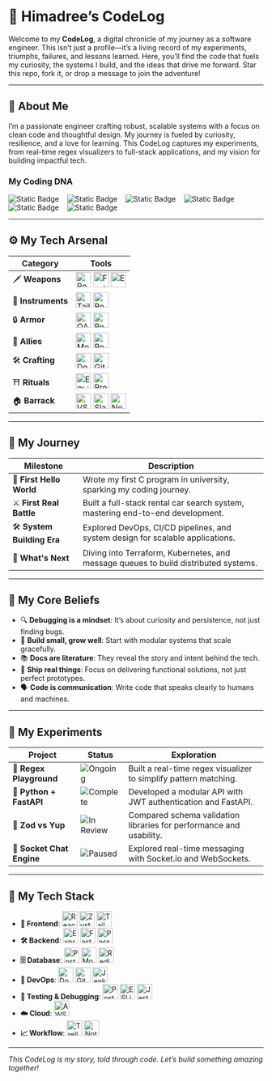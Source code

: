 # 📓 Himadree’s CodeLog

Welcome to my **CodeLog**, a digital chronicle of my journey as a software engineer. This isn’t just a profile—it’s a living record of my experiments, triumphs, failures, and lessons learned. Here, you’ll find the code that fuels my curiosity, the systems I build, and the ideas that drive me forward. Star this repo, fork it, or drop a message to join the adventure!

---

## 🧬 About Me

I’m a passionate engineer crafting robust, scalable systems with a focus on clean code and thoughtful design. My journey is fueled by curiosity, resilience, and a love for learning. This CodeLog captures my experiments, from real-time regex visualizers to full-stack applications, and my vision for building impactful tech.

### My Coding DNA

<img alt="Static Badge" src="https://img.shields.io/badge/Mother%20Tongue%20%F0%9F%97%A3%EF%B8%8F%20-lan?style=flat&logo=javascript&logoSize=auto&color=black">&nbsp;&nbsp;&nbsp;&nbsp;<img alt="Static Badge" src="https://img.shields.io/badge/Academic%20Language%20%F0%9F%A7%91%E2%80%8D%F0%9F%8F%AB-lan?style=flat&logo=typescript&logoSize=auto&color=white">&nbsp;&nbsp;&nbsp;&nbsp;<img alt="Static Badge" src="https://img.shields.io/badge/Ancient%20Root%20Language%20%F0%9F%A7%93-lan?style=flat&logo=c&logoColor=white&logoSize=auto&color=%23A8B9CC">&nbsp;&nbsp;&nbsp;&nbsp;<img alt="Static Badge" src="https://img.shields.io/badge/Old%20School%20Poetry%20%F0%9F%8F%9B%EF%B8%8F-lan?style=flat&logo=cplusplus&logoSize=auto&color=blue">&nbsp;&nbsp;&nbsp;&nbsp;<img alt="Static Badge" src="https://img.shields.io/badge/Meditation%20Language%20%F0%9F%A7%98-lan?style=flat&logo=python&logoSize=auto&color=%233C402B">&nbsp;&nbsp;&nbsp;&nbsp;<img alt="Static Badge" src="https://img.shields.io/badge/Business%20Language%20%F0%9F%9A%80-lan?style=flat&logo=go&logoSize=auto&color=%23FFBB00">

---

## ⚙️ My Tech Arsenal

| Category           | Tools                                                                                                                                                                                                                                                                                                                                                                               |
| ------------------ | ----------------------------------------------------------------------------------------------------------------------------------------------------------------------------------------------------------------------------------------------------------------------------------------------------------------------------------------------------------------------------------- |
| 🗡️ **Weapons**     | <img src="https://cdn.jsdelivr.net/gh/devicons/devicon@latest/icons/react/react-original.svg" width="30" alt="React" /> <img src="https://cdn.jsdelivr.net/gh/devicons/devicon@latest/icons/fastapi/fastapi-original.svg" width="30" alt="FastAPI" /> <img src="https://cdn.jsdelivr.net/gh/devicons/devicon@latest/icons/express/express-original.svg" width="30" alt="Express" /> |
| 🎻 **Instruments** | <img src="https://cdn.jsdelivr.net/gh/devicons/devicon@latest/icons/tailwindcss/tailwindcss-original.svg" width="30" alt="Tailwind CSS" /> <img src="https://cdn.jsdelivr.net/gh/devicons/devicon@latest/icons/redux/redux-original.svg" width="30" alt="Redux" />                                                                                                                  |
| 🔒 **Armor**       | <img src="https://cdn.jsdelivr.net/gh/devicons/devicon@latest/icons/oauth/oauth-original.svg" width="30" alt="OAuth" /> <img src="https://cdn.jsdelivr.net/gh/devicons/devicon@latest/icons/redis/redis-original.svg" width="30" alt="Redis" />                                                                                                                                     |
| 🧠 **Allies**      | <img src="https://cdn.jsdelivr.net/gh/devicons/devicon@latest/icons/mongodb/mongodb-original.svg" width="30" alt="MongoDB" /> <img src="https://cdn.jsdelivr.net/gh/devicons/devicon@latest/icons/postgresql/postgresql-original.svg" width="30" alt="PostgreSQL" />                                                                                                                |
| 🛠️ **Crafting**    | <img src="https://cdn.jsdelivr.net/gh/devicons/devicon@latest/icons/docker/docker-original.svg" width="30" alt="Docker" /> <img src="https://cdn.jsdelivr.net/gh/devicons/devicon@latest/icons/githubactions/githubactions-original.svg" width="30" alt="GitHub Actions" />                                                                                                         |
| ⛩️ **Rituals**     | <img src="https://cdn.jsdelivr.net/gh/devicons/devicon@latest/icons/eslint/eslint-original.svg" width="30" alt="ESLint" /> <img src="https://cdn.jsdelivr.net/npm/simple-icons@3.13.0/icons/prettier.svg" width="30" alt="Prettier" />                                                                                                                                              |
| 🏠 **Barrack**     | <img src="https://cdn.jsdelivr.net/gh/devicons/devicon@latest/icons/vscode/vscode-original.svg" width="30" alt="VS Code" /> <img src="https://cdn.jsdelivr.net/gh/devicons/devicon@latest/icons/slack/slack-original.svg" width="30" alt="Slack" /> <img src="https://cdn.jsdelivr.net/gh/devicons/devicon@latest/icons/notion/notion-original.svg" width="30" alt="Notion" />      |

---

## 🧭 My Journey

| Milestone                  | Description                                                                         |
| -------------------------- | ----------------------------------------------------------------------------------- |
| 🌱 **First Hello World**   | Wrote my first C program in university, sparking my coding journey.                 |
| ⚔️ **First Real Battle**   | Built a full-stack rental car search system, mastering end-to-end development.      |
| 🛠️ **System Building Era** | Explored DevOps, CI/CD pipelines, and system design for scalable applications.      |
| 🚀 **What's Next**         | Diving into Terraform, Kubernetes, and message queues to build distributed systems. |

---

## 🧠 My Core Beliefs

- 🔍 **Debugging is a mindset**: It’s about curiosity and persistence, not just finding bugs.
- 🧱 **Build small, grow well**: Start with modular systems that scale gracefully.
- 📚 **Docs are literature**: They reveal the story and intent behind the tech.
- 🎯 **Ship real things**: Focus on delivering functional solutions, not just perfect prototypes.
- 🗣️ **Code is communication**: Write code that speaks clearly to humans and machines.

---

## 🔮 My Experiments

| Project                   | Status                                                                          | Exploration                                                         |
| ------------------------- | ------------------------------------------------------------------------------- | ------------------------------------------------------------------- |
| 🧠 **Regex Playground**   | ![Ongoing](https://img.shields.io/badge/Ongoing-blue?style=flat-square)         | Built a real-time regex visualizer to simplify pattern matching.    |
| 🐍 **Python + FastAPI**   | ![Complete](https://img.shields.io/badge/Complete-green?style=flat-square)      | Developed a modular API with JWT authentication and FastAPI.        |
| 🧾 **Zod vs Yup**         | ![In Review](https://img.shields.io/badge/In%20Review-yellow?style=flat-square) | Compared schema validation libraries for performance and usability. |
| 💬 **Socket Chat Engine** | ![Paused](https://img.shields.io/badge/Paused-orange?style=flat-square)         | Explored real-time messaging with Socket.io and WebSockets.         |

---

## 🔗 My Tech Stack

- **🧱 Frontend**: <img src="https://cdn.jsdelivr.net/gh/devicons/devicon@latest/icons/react/react-original.svg" width="30" alt="React" /> <img src="https://cdn.jsdelivr.net/gh/devicons/devicon@latest/icons/zustand/zustand-original.svg" width="30" alt="Zustand" /> <img src="https://cdn.jsdelivr.net/gh/devicons/devicon@latest/icons/tailwindcss/tailwindcss-original.svg" width="30" alt="Tailwind CSS" />
- **🛠 Backend**: <img src="https://cdn.jsdelivr.net/gh/devicons/devicon@latest/icons/express/express-original.svg" width="30" alt="Express" /> <img src="https://cdn.jsdelivr.net/gh/devicons/devicon@latest/icons/fastapi/fastapi-original.svg" width="30" alt="FastAPI" /> <img src="https://cdn.jsdelivr.net/gh/devicons/devicon@latest/icons/passport/passport-original.svg" width="30" alt="Passport" />
- **🗄 Database**: <img src="https://cdn.jsdelivr.net/gh/devicons/devicon@latest/icons/postgresql/postgresql-original.svg" width="30" alt="PostgreSQL" /> <img src="https://cdn.jsdelivr.net/gh/devicons/devicon@latest/icons/mongodb/mongodb-original.svg" width="30" alt="MongoDB" /> <img src="https://cdn.jsdelivr.net/gh/devicons/devicon@latest/icons/redis/redis-original.svg" width="30" alt="Redis" />
- **🚀 DevOps**: <img src="https://cdn.jsdelivr.net/gh/devicons/devicon@latest/icons/docker/docker-original.svg" width="30" alt="Docker" /> <img src="https://cdn.jsdelivr.net/gh/devicons/devicon@latest/icons/githubactions/githubactions-original.svg" width="30" alt="GitHub Actions" /> <img src="https://cdn.jsdelivr.net/gh/devicons/devicon@latest/icons/jenkins/jenkins-original.svg" width="30" alt="Jenkins" />
- **🧪 Testing & Debugging**: <img src="https://cdn.jsdelivr.net/gh/devicons/devicon@latest/icons/postman/postman-original.svg" width="30" alt="Postman" /> <img src="https://cdn.jsdelivr.net/gh/devicons/devicon@latest/icons/eslint/eslint-original.svg" width="30" alt="ESLint" /> <img src="https://cdn.jsdelivr.net/gh/devicons/devicon@latest/icons/jest/jest-plain.svg" width="30" alt="Jest" />
- **☁️ Cloud**: <img src="https://cdn.jsdelivr.net/gh/devicons/devicon@latest/icons/amazonwebservices/amazonwebservices-plain-wordmark.svg" width="30" alt="AWS" />
- **📈 Workflow**: <img src="https://cdn.jsdelivr.net/gh/devicons/devicon@latest/icons/trello/trello-original.svg" width="30" alt="Trello" /> <img src="https://cdn.jsdelivr.net/gh/devicons/devicon@latest/icons/notion/notion-original.svg" width="30" alt="Notion" />

---

_This CodeLog is my story, told through code. Let’s build something amazing together!_
